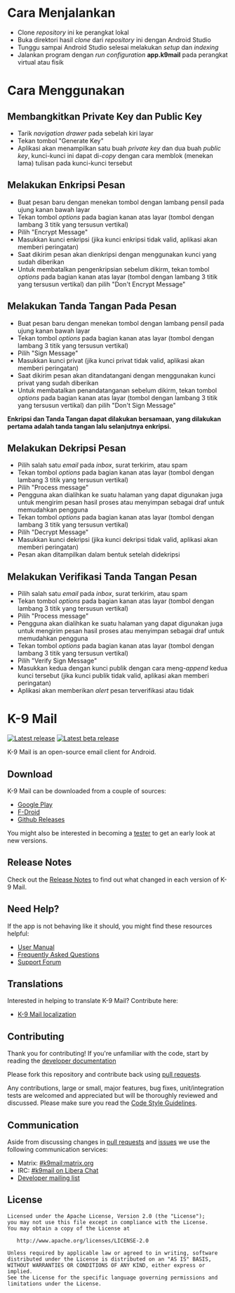 # Cara Menjalankan
- Clone <i>repository</i> ini ke perangkat lokal
- Buka direktori hasil <i>clone</i> dari <i>repository</i> ini dengan Android Studio
- Tunggu sampai Android Studio selesai melakukan <i>setup</i> dan <i>indexing</i>
- Jalankan program dengan <i>run configuration</i> <b>app.k9mail</b> pada perangkat virtual atau fisik

# Cara Menggunakan
## Membangkitkan Private Key dan Public Key
- Tarik <i> navigation drawer</i> pada sebelah kiri layar
- Tekan tombol "Generate Key"
- Aplikasi akan menampilkan satu buah <i>private key</i> dan dua buah <i>public key</i>, kunci-kunci ini dapat di-<i>copy</i> dengan cara memblok (menekan lama) tulisan pada kunci-kunci tersebut

## Melakukan Enkripsi Pesan
- Buat pesan baru dengan menekan tombol dengan lambang pensil pada ujung kanan bawah layar
- Tekan tombol <i>options</i> pada bagian kanan atas layar (tombol dengan lambang 3 titik yang tersusun vertikal)
- Pilih "Encrypt Message"
- Masukkan kunci enkripsi (jika kunci enkripsi tidak valid, aplikasi akan memberi peringatan)
- Saat dikirim pesan akan dienkripsi dengan menggunakan kunci yang sudah diberikan
- Untuk membatalkan pengenkripsian sebelum dikirm, tekan tombol <i>options</i> pada bagian kanan atas layar (tombol dengan lambang 3 titik yang tersusun vertikal) dan pilih "Don't Encrypt Message"

## Melakukan Tanda Tangan Pada Pesan
- Buat pesan baru dengan menekan tombol dengan lambang pensil pada ujung kanan bawah layar
- Tekan tombol <i>options</i> pada bagian kanan atas layar (tombol dengan lambang 3 titik yang tersusun vertikal)
- Pilih "Sign Message"
- Masukkan kunci privat (jika kunci privat tidak valid, aplikasi akan memberi peringatan)
- Saat dikirim pesan akan ditandatangani dengan menggunakan kunci privat yang sudah diberikan
- Untuk membatalkan penandatanganan sebelum dikirm, tekan tombol <i>options</i> pada bagian kanan atas layar (tombol dengan lambang 3 titik yang tersusun vertikal) dan pilih "Don't Sign Message"

<strong>Enkripsi dan Tanda Tangan dapat dilakukan bersamaan, yang dilakukan pertama adalah tanda tangan lalu selanjutnya enkripsi.</strong>

## Melakukan Dekripsi Pesan
- Pilih salah satu <i>email</i> pada <i>inbox</i>, surat terkirim, atau spam
- Tekan tombol <i>options</i> pada bagian kanan atas layar (tombol dengan lambang 3 titik yang tersusun vertikal)
- Pilih "Process message"
- Pengguna akan dialihkan ke suatu halaman yang dapat digunakan juga untuk mengirim pesan hasil proses atau menyimpan sebagai draf untuk memudahkan pengguna
- Tekan tombol <i>options</i> pada bagian kanan atas layar (tombol dengan lambang 3 titik yang tersusun vertikal)
- Pilih "Decrypt Message"
- Masukkan kunci dekripsi (jika kunci dekripsi tidak valid, aplikasi akan memberi peringatan)
- Pesan akan ditampilkan dalam bentuk setelah didekripsi

## Melakukan Verifikasi Tanda Tangan Pesan
- Pilih salah satu <i>email</i> pada <i>inbox</i>, surat terkirim, atau spam
- Tekan tombol <i>options</i> pada bagian kanan atas layar (tombol dengan lambang 3 titik yang tersusun vertikal)
- Pilih "Process message"
- Pengguna akan dialihkan ke suatu halaman yang dapat digunakan juga untuk mengirim pesan hasil proses atau menyimpan sebagai draf untuk memudahkan pengguna
- Tekan tombol <i>options</i> pada bagian kanan atas layar (tombol dengan lambang 3 titik yang tersusun vertikal)
- Pilih "Verify Sign Message"
- Masukkan kedua dengan kunci publik dengan cara meng-<i>append</i> kedua kunci tersebut (jika kunci publik tidak valid, aplikasi akan memberi peringatan)
- Aplikasi akan memberikan <i>alert</i> pesan terverifikasi atau tidak

# K-9 Mail

[![Latest release](https://img.shields.io/github/release/thundernest/k-9.svg?style=flat-square)](https://github.com/thundernest/k-9/releases/latest)
[![Latest beta release](https://img.shields.io/github/v/release/thundernest/k-9.svg?include_prereleases&style=flat-square)](https://github.com/thundernest/k-9/releases)

K-9 Mail is an open-source email client for Android.

## Download

K-9 Mail can be downloaded from a couple of sources:

- [Google Play](https://play.google.com/store/apps/details?id=com.fsck.k9)
- [F-Droid](https://f-droid.org/repository/browse/?fdid=com.fsck.k9)
- [Github Releases](https://github.com/thundernest/k-9/releases)

You might also be interested in becoming a [tester](https://forum.k9mail.app/t/how-do-i-become-a-beta-tester/68) to get an early look at new versions.

## Release Notes

Check out the [Release Notes](https://github.com/thundernest/k-9/wiki/ReleaseNotes) to find out what changed
in each version of K-9 Mail.

## Need Help?

If the app is not behaving like it should, you might find these resources helpful:

- [User Manual](https://docs.k9mail.app/)
- [Frequently Asked Questions](https://forum.k9mail.app/c/faq)
- [Support Forum](https://forum.k9mail.app/)

## Translations

Interested in helping to translate K-9 Mail? Contribute here:

- [K-9 Mail localization](https://explore.transifex.com/k-9/k9mail/)

## Contributing

Thank you for contributing! If you're unfamiliar with the code, start by reading the [developer documentation](docs/DESIGN.md)

Please fork this repository and contribute back using [pull requests](https://github.com/thundernest/k-9/pulls).

Any contributions, large or small, major features, bug fixes, unit/integration tests are welcomed and appreciated
but will be thoroughly reviewed and discussed.
Please make sure you read the [Code Style Guidelines](https://github.com/thundernest/k-9/wiki/CodeStyle).

## Communication

Aside from discussing changes in [pull requests](https://github.com/thundernest/k-9/pulls) and
[issues](https://github.com/thundernest/k-9/issues) we use the following communication services:

- Matrix: [#k9mail:matrix.org](https://matrix.to/#/#tb-android:mozilla.org)
- IRC: [#k9mail on Libera Chat](https://web.libera.chat/#k9mail)
- [Developer mailing list](https://groups.google.com/forum/#!forum/k-9-dev)

## License

    Licensed under the Apache License, Version 2.0 (the "License");
    you may not use this file except in compliance with the License.
    You may obtain a copy of the License at

       http://www.apache.org/licenses/LICENSE-2.0

    Unless required by applicable law or agreed to in writing, software
    distributed under the License is distributed on an "AS IS" BASIS,
    WITHOUT WARRANTIES OR CONDITIONS OF ANY KIND, either express or implied.
    See the License for the specific language governing permissions and
    limitations under the License.
